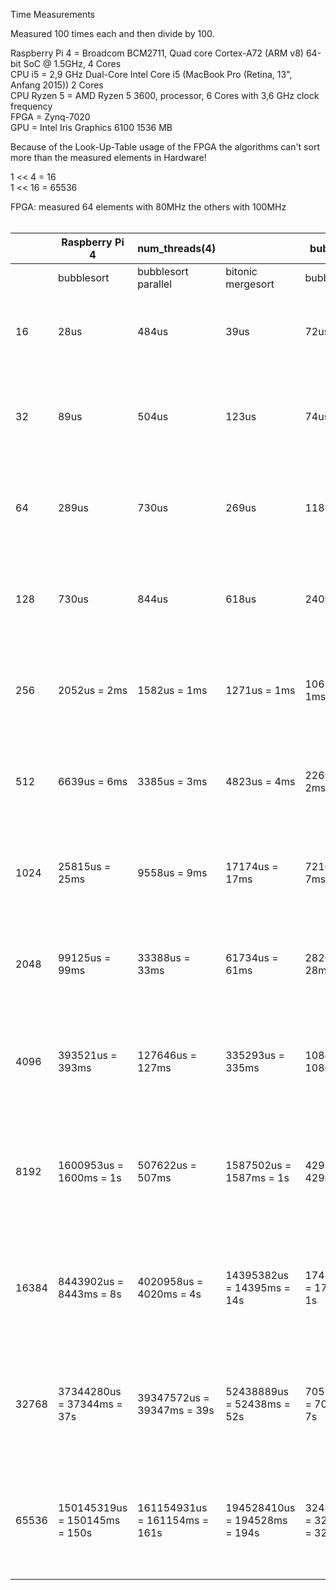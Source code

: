 Time Measurements <br>

Measured 100 times each and then divide by 100. <br>

Raspberry Pi 4 = Broadcom BCM2711, Quad core Cortex-A72 (ARM v8) 64-bit SoC @ 1.5GHz, 4 Cores <br>
CPU i5 = 2,9 GHz Dual-Core Intel Core i5 (MacBook Pro (Retina, 13", Anfang 2015)) 2 Cores <br>
CPU Ryzen 5 = AMD Ryzen 5 3600, processor, 6 Cores with 3,6 GHz clock frequency <br>
FPGA = Zynq-7020 <br>
GPU = Intel Iris Graphics 6100 1536 MB <br>

Because of the Look-Up-Table usage of the FPGA the algorithms can't sort more than the measured elements in Hardware! <br>

1 << 4  = 16 <br>
1 << 16 = 65536 <br>

FPGA: measured 64 elements with 80MHz the others with 100MHz <br>
<br>

|       | Raspberry Pi 4                | num_threads(4)                |                               | bubblesort                 | num_threads(2)             |                            | CPU Ryzen 5                | num_threads(6)          |                            | FPGA             |                   | GPU                                                                       |
|-------|-------------------------------|-------------------------------|-------------------------------|----------------------------|----------------------------|----------------------------|----------------------------|-------------------------|----------------------------|------------------|-------------------|---------------------------------------------------------------------------|
|       | bubblesort                    | bubblesort parallel           | bitonic mergesort             | bubble sort                | bubblesort parallel        | bitonic mergesort          | bubblesort                 | bubblesort parallel     | bitonic mergesort          | bubblesort       | bitonic mergesort | bubblesort                                                                |
| 16    | 28us                          | 484us                         | 39us                          | 72us                       | 624us                      | 54us                       | 17us                       | 372us                   | 16us                       | 3151ns = 3,151us | 3891ns = 3,891us  | OpenCL execution time: 0.2451 ms Whole Calc 7718µs = 7ms                  |
| 32    | 89us                          | 504us                         | 123us                         | 74us                       | 1284us = 1ms               | 60us                       | 28us                       | 754us                   | 26us                       | 3843ns = 3,843us | 5337ns = 5,337us  | OpenCL execution time: 0.5128 ms Whole Calc 10487µs = 10ms                |
| 64    | 289us                         | 730us                         | 269us                         | 118us                      | 2325us = 2ms               | 100us                      | 40us                       | 1443us = 1ms            | 39us                       | -                | 6896ns= 6,896us   | OpenCL execution time: 1.0187 ms Whole Calc 17290µs = 17ms                |
| 128   | 730us                         | 844us                         | 618us                         | 240us                      | 4429us = 4ms               | 160us                      | 88us                       | 2805us = 2ms            | 92us                       | -                | -                 | OpenCL execution time: 2.0943 ms Whole Calc 36368µs = 36ms                |
| 256   | 2052us = 2ms                  | 1582us = 1ms                  | 1271us = 1ms                  | 1067us = 1ms               | 9375us = 9ms               | 368us                      | 281us                      | 5703us = 5ms            | 247us                      | -                | -                 | OpenCL execution time: 4.0221 ms Whole Calc 66539µs = 66ms                |
| 512   | 6639us = 6ms                  | 3385us = 3ms                  | 4823us = 4ms                  | 2266us = 2ms               | 17465us = 17ms             | 1778us = 1ms               | 1015us = 1ms               | 11649us = 11ms          | 818us                      | -                | -                 | OpenCL execution time: 8.1586 ms Whole Calc 126283µs = 126ms              |
| 1024  | 25815us = 25ms                | 9558us = 9ms                  | 17174us = 17ms                | 7210us = 7ms               | 42983us = 42ms             | 6076us = 6ms               | 3916us = 3ms               | 23642us = 23ms          | 2912us = 2ms               | -                | -                 | OpenCL execution time: 15.8241 ms Whole Calc 250888µs = 250ms             |
| 2048  | 99125us = 99ms                | 33388us = 33ms                | 61734us = 61ms                | 28207us = 28ms             | 92729us = 92ms             | 24710us = 24ms             | 15344us = 15ms             | 48513us = 48ms          | 10720us = 10ms             | -                | -                 | OpenCL execution time: 32.5062 ms Whole Calc 499768µs = 499ms             |
| 4096  | 393521us = 393ms              | 127646us = 127ms              | 335293us = 335ms              | 108477us = 108ms           | 295716us = 295ms           | 114561us = 114ms           | 65219us = 65ms             | 101845us = 101ms        | 41432us = 41ms             | -                | -                 | OpenCL execution time: 66.3929 ms Whole Calc 1011611µs = 1011ms = 1s      |
| 8192  | 1600953us = 1600ms = 1s       | 507622us = 507ms              | 1587502us = 1587ms = 1s       | 429105us = 429ms           | 591468us = 591ms           | 457957us = 457m            | 309035us = 309ms           | 238377us = 238ms        | 274802us = 274ms           | -                | -                 | OpenCL execution time: 141.6652 ms Whole Calc 2105625µs = 2105ms = 2s     |
| 16384 | 8443902us = 8443ms = 8s       | 4020958us = 4020ms = 4s       | 14395382us = 14395ms = 14s    | 1749546us = 1749ms = 1s    | 1539134us = 1539ms = 1s    | 1886338us = 1886ms = 1s    | 1286446us = 1286ms = 1s    | 628084us = 628ms        | 1496998us = 1496ms = 1s    | -                | -                 | OpenCL execution time: 297.9275 ms Whole Calc 2782859µs = 2782ms = 2s     |
| 32768 | 37344280us = 37344ms = 37s    | 39347572us = 39347ms = 39s    | 52438889us = 52438ms = 52s    | 7055420us = 7055ms = 7s    | 4971618us = 4971ms = 4s    | 9159550us = 9159ms = 9s    | 5252279us = 5252ms = 5s    | 1821525us = 1821ms = 1s | 5058049us = 5058ms = 5s    | -                | -                 | OpenCL execution time: 734.0964 ms Whole Calc 5338790µs = 5338ms = 5s     |
| 65536 | 150145319us = 150145ms = 150s | 161154931us = 161154ms = 161s | 194528410us = 194528ms = 194s | 32416705us = 32416ms = 32s | 22319961us = 22319ms = 22s | 42702610us = 42702ms = 42s | 20765194us = 20765ms = 20s | 6374055us = 6374ms = 6s | 19688556us = 19688ms = 19s | -                | -                 | OpenCL execution time: 2069.0165 ms Whole Calc 11283997µs = 11283ms = 11s |
